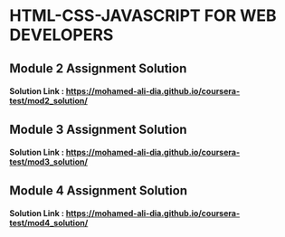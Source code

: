 # HTML-CSS-JAVASCRIPT FOR WEB DEVELOPERS

## Module 2 Assignment Solution
#### Solution Link : https://mohamed-ali-dia.github.io/coursera-test/mod2_solution/


## Module 3 Assignment Solution
#### Solution Link : https://mohamed-ali-dia.github.io/coursera-test/mod3_solution/


## Module 4 Assignment Solution
#### Solution Link : https://mohamed-ali-dia.github.io/coursera-test/mod4_solution/




